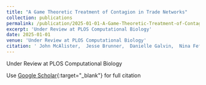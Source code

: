 ```yaml
---
title: "A Game Theoretic Treatment of Contagion in Trade Networks"
collection: publications
permalink: /publication/2025-01-01-A-Game-Theoretic-Treatment-of-Contagion-in-Trade-Networks
excerpt: 'Under Review at PLOS Computational Biology'
date: 2025-01-01
venue: 'Under Review at PLOS Computational Biology'
citation: ' John McAlister,  Jesse Brunner,  Danielle Galvin,  Nina Fefferman, &quot;A Game Theoretic Treatment of Contagion in Trade Networks.&quot; Under Review at PLOS Computational Biology, 2025.'
---
```

Under Review at PLOS Computational Biology

Use [Google Scholar](https://scholar.google.com/scholar?q=A+Game+Theoretic+Treatment+of+Contagion+in+Trade+Networks){:target="_blank"} for full citation